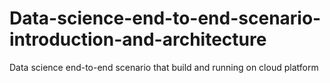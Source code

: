 # Data-science-end-to-end-scenario-introduction-and-architecture
Data science end-to-end scenario that build and running on cloud platform
